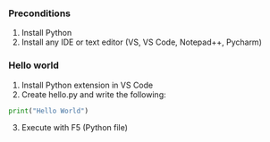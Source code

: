### Preconditions
1. Install Python
2. Install any IDE or text editor (VS, VS Code, Notepad++, Pycharm)

### Hello world
1. Install Python extension in VS Code
2. Create hello.py and write the following:
```py
print("Hello World")
```
3. Execute with F5 (Python file)